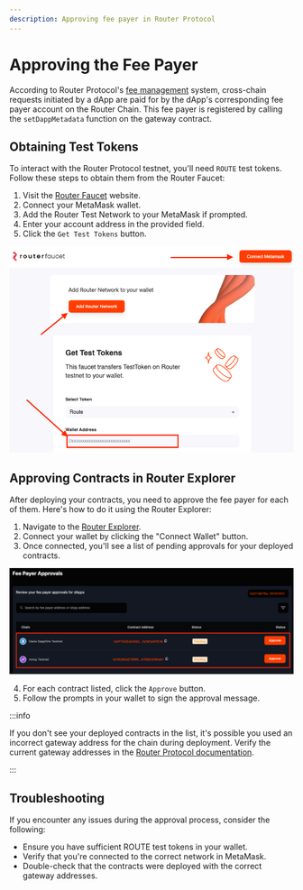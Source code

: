 ```yaml
---
description: Approving fee payer in Router Protocol
---
```


# Approving the Fee Payer

According to Router Protocol's [fee management] system, cross-chain requests
initiated by a dApp are paid for by the dApp's corresponding fee payer account
on the Router Chain. This fee payer is registered by calling the
`setDappMetadata` function on the gateway contract.

## Obtaining Test Tokens

To interact with the Router Protocol testnet, you'll need `ROUTE` test tokens.
Follow these steps to obtain them from the Router Faucet:

1. Visit the [Router Faucet] website.
2. Connect your MetaMask wallet.
3. Add the Router Test Network to your MetaMask if prompted.
4. Enter your account address in the provided field.
5. Click the `Get Test Tokens` button.

![Router Test Faucet](../../images/opl/router-faucet.png)

## Approving Contracts in Router Explorer

After deploying your contracts, you need to approve the fee payer for each of
them. Here's how to do it using the Router Explorer:

1. Navigate to the [Router Explorer].
2. Connect your wallet by clicking the "Connect Wallet" button.
3. Once connected, you'll see a list of pending approvals for your deployed
contracts.

![Router Approvals](../../images/opl/router-approve.png)

4. For each contract listed, click the `Approve` button.
5. Follow the prompts in your wallet to sign the approval message.

:::info

If you don't see your deployed contracts in the list, it's possible you used an
incorrect gateway address for the chain during deployment. Verify the current
gateway addresses in the [Router Protocol documentation].

:::

## Troubleshooting

If you encounter any issues during the approval process, consider the following:

- Ensure you have sufficient ROUTE test tokens in your wallet.
- Verify that you're connected to the correct network in MetaMask.
- Double-check that the contracts were deployed with the correct gateway
  addresses.

[fee management]: https://docs.routerprotocol.com/develop/message-transfer-via-crosstalk/key-concepts/fee-management
[Router Faucet]: https://faucet.routerprotocol.com/
[Router Explorer]: https://testnet.routerscan.io/feePayer
[Router Protocol documentation]: https://docs.routerprotocol.com/networks/supported-chains#for-testnet
